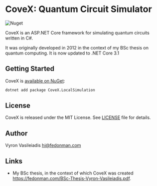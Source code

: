 # CoveX: Quantum Circuit Simulator

![Nuget](https://img.shields.io/nuget/v/CoveX.LocalSimulation)

CoveX is an ASP.NET Core framework for simulating quantum circuits written in C#.

It was originally developed in 2012 in the context of my BSc thesis on quantum computing. It is now updated to .NET Core 3.1

## Getting Started

CoveX is [available on NuGet](https://www.nuget.org/packages/CoveX.LocalSimulation/):

```bash
dotnet add package CoveX.LocalSimulation
```

## License

CoveX is released under the MIT License. See [LICENSE][1] file for details.

## Author

Vyron Vasileiadis <hi@fedonman.com>

## Links

- My BSc thesis, in the context of which CoveX was created <https://fedonman.com/BSc-Thesis-Vyron-Vasileiadis.pdf>.

[1]: https://github.com/fedonman/covex-quantum-circuit-simulator/blob/main/LICENSE
